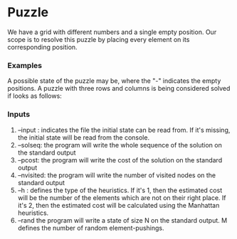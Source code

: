 # Puzzle
We have a grid with different numbers and a single empty position.
Our scope is to resolve this puzzle by placing every element on its corresponding position.

### Examples ###
A possible state of the puzzle may be, where the "-" indicates the empty positions.
A puzzle with three rows and columns is being considered solved if looks as follows:

### Inputs ###
1. –input <FILE>: indicates the file the initial state can be read from. If it's missing, the initial state will be read from the console.
2. –solseq: the program will write the whole sequence of the solution on the standard output
3. –pcost: the program will write the cost of the solution on the standard output
4. –nvisited: the program will write the number of visited nodes on the standard output
5. –h <H>: defines the type of the heuristics. 
          If it's 1, then the estimated cost will be the number of the elements which are not on their right place.
          If it's 2, then the estimated cost will be calculated using the Manhattan heuristics.
6. –rand <N> <M> the program will write a state of size N on the standard output. M defines the number of random element-pushings.

